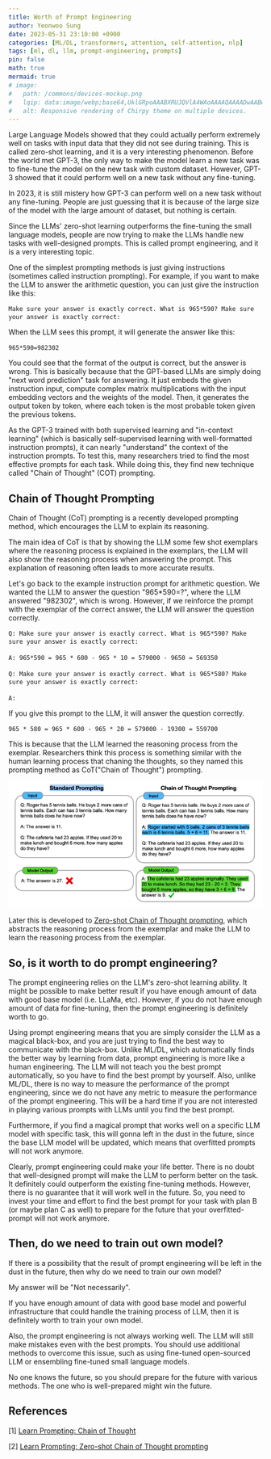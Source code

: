 ```yaml
---
title: Worth of Prompt Engineering
author: Yeonwoo Sung
date: 2023-05-31 23:10:00 +0900
categories: [ML/DL, transformers, attention, self-attention, nlp]
tags: [ml, dl, llm, prompt-engineering, prompts]
pin: false
math: true
mermaid: true
# image:
#   path: /commons/devices-mockup.png
#   lqip: data:image/webp;base64,UklGRpoAAABXRUJQVlA4WAoAAAAQAAAADwAABwAAQUxQSDIAAAARL0AmbZurmr57yyIiqE8oiG0bejIYEQTgqiDA9vqnsUSI6H+oAERp2HZ65qP/VIAWAFZQOCBCAAAA8AEAnQEqEAAIAAVAfCWkAALp8sF8rgRgAP7o9FDvMCkMde9PK7euH5M1m6VWoDXf2FkP3BqV0ZYbO6NA/VFIAAAA
#   alt: Responsive rendering of Chirpy theme on multiple devices.
---
```


Large Language Models showed that they could actually perform extremely well on tasks with input data that they did not see during training.
This is called zero-shot learning, and it is a very interesting phenomenon.
Before the world met GPT-3, the only way to make the model learn a new task was to fine-tune the model on the new task with custom dataset.
However, GPT-3 showed that it could perform well on a new task without any fine-tuning.

In 2023, it is still mistery how GPT-3 can perform well on a new task without any fine-tuning.
People are just guessing that it is because of the large size of the model with the large amount of dataset, but nothing is certain.

Since the LLMs' zero-shot learning outperforms the fine-tuning the small language models, people are now trying to make the LLMs handle new tasks with well-designed prompts.
This is called prompt engineering, and it is a very interesting topic.

One of the simplest prompting methods is just giving instructions (sometimes called instruction prompting).
For example, if you want to make the LLM to answer the arithmetic question, you can just give the instruction like this:

```
Make sure your answer is exactly correct. What is 965*590? Make sure your answer is exactly correct:
```

When the LLM sees this prompt, it will generate the answer like this:

```
965*590=982302
```

You could see that the format of the output is correct, but the answer is wrong.
This is basically because that the GPT-based LLMs are simply doing "next word prediction" task for answering.
It just embeds the given instruction input, compute complex matrix multiplications with the input embedding vectors and the weights of the model.
Then, it generates the output token by token, where each token is the most probable token given the previous tokens.

As the GPT-3 trained with both supervised learning and "in-context learning" (which is basically self-supervised learning with well-formatted instruction prompts), it can nearly "understand" the context of the instruction prompts.
To test this, many researchers tried to find the most effective prompts for each task.
While doing this, they find new technique called "Chain of Thought" (COT) prompting.

## Chain of Thought Prompting

Chain of Thought (CoT) prompting is a recently developed prompting method, which encourages the LLM to explain its reasoning.

The main idea of CoT is that by showing the LLM some few shot exemplars where the reasoning process is explained in the exemplars, the LLM will also show the reasoning process when answering the prompt. This explanation of reasoning often leads to more accurate results.

Let's go back to the example instruction prompt for arithmetic question.
We wanted the LLM to answer the question "965*590=?", where the LLM answered "982302", which is wrong.
However, if we reinforce the prompt with the exemplar of the correct answer, the LLM will answer the question correctly.

```
Q: Make sure your answer is exactly correct. What is 965*590? Make sure your answer is exactly correct:

A: 965*590 = 965 * 600 - 965 * 10 = 579000 - 9650 = 569350

Q: Make sure your answer is exactly correct. What is 965*580? Make sure your answer is exactly correct:

A:
```

If you give this prompt to the LLM, it will answer the question correctly.

```
965 * 580 = 965 * 600 - 965 * 20 = 579000 - 19300 = 559700
```

This is because that the LLM learned the reasoning process from the exemplar.
Researchers think this process is something similar with the human learning process that chaning the thoughts, so they named this prompting method as CoT("Chain of Thought") prompting.

![Chain of Thought Prompting](/assets/img/llm/prompts/cot.png)

Later this is developed to [Zero-shot Chain of Thought prompting](https://learnprompting.org/docs/intermediate/zero_shot_cot), which abstracts the reasoning process from the exemplar and make the LLM to learn the reasoning process from the exemplar.

## So, is it worth to do prompt engineering?

The prompt engineering relies on the LLM's zero-shot learning ability.
It might be possible to make better result if you have enough amount of data with good base model (i.e. LLaMa, etc).
However, if you do not have enough amount of data for fine-tuning, then the prompt engineering is definitely worth to go.

Using prompt engineering means that you are simply consider the LLM as a magical black-box, and you are just trying to find the best way to communicate with the black-box.
Unlike ML/DL, which automatically finds the better way by learning from data, prompt engineering is more like a human engineering.
The LLM will not teach you the best prompt automatically, so you have to find the best prompt by yourself.
Also, unlike ML/DL, there is no way to measure the performance of the prompt engineering, since we do not have any metric to measure the performance of the prompt engineering.
This will be a hard time if you are not interested in playing various prompts with LLMs until you find the best prompt.

Furthermore, if you find a magical prompt that works well on a specific LLM model with specific task, this will gonna left in the dust in the future, since the base LLM model will be updated, which means that overfitted prompts will not work anymore.

Clearly, prompt engineering could make your life better.
There is no doubt that well-designed prompt will make the LLM to perform better on the task.
It definitely could outperform the existing fine-tuning methods.
However, there is no guarantee that it will work well in the future.
So, you need to invest your time and effort to find the best prompt for your task with plan B (or maybe plan C as well) to prepare for the future that your overfitted-prompt will not work anymore.

## Then, do we need to train out own model?

If there is a possibility that the result of prompt engineering will be left in the dust in the future, then why do we need to train our own model?

My answer will be "Not necessarily".

If you have enough amount of data with good base model and powerful infrastructure that could handle the training process of LLM, then it is definitely worth to train your own model.

Also, the prompt engineering is not always working well. The LLM will still make mistakes even with the best prompts. You should use additional methods to overcome this issue, such as using fine-tuned open-sourced LLM or ensembling fine-tuned small language models.

No one knows the future, so you should prepare for the future with various methods.
The one who is well-prepared might win the future.

## References

[1] [Learn Prompting: Chain of Thought](https://learnprompting.org/docs/intermediate/chain_of_thought)

[2] [Learn Prompting: Zero-shot Chain of Thought prompting](https://learnprompting.org/docs/intermediate/zero_shot_cot)
